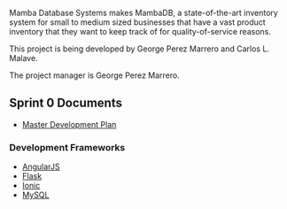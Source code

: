 ---
---

Mamba Database Systems makes MambaDB, a state-of-the-art inventory system for small to medium sized businesses that have a vast product inventory that they want to keep track of for quality-of-service reasons.

This project is being developed by George Perez Marrero and Carlos L. Malave.

The project manager is George Perez Marrero.

## Sprint 0 Documents

* [Master Development Plan](https://github.com/mambadb/mambadb/documents/master-development-plan.md)

### Development Frameworks

* [AngularJS](https://angularjs.org/)
* [Flask](http://flask.pocoo.org)
* [Ionic](https://ionicframework.com)
* [MySQL](https://github.com/mysql/mysql-server)